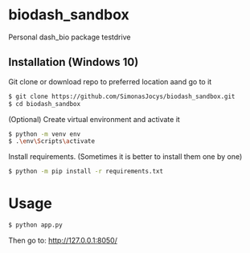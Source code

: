 # biodash_sandbox
Personal dash_bio package testdrive

## Installation (Windows 10)

Git clone or download repo to preferred location aand go to it
```bash
$ git clone https://github.com/SimonasJocys/biodash_sandbox.git
$ cd biodash_sandbox
```
(Optional) Create virtual environment and activate it
```bash
$ python -m venv env
$ .\env\Scripts\activate
```
Install requirements. (Sometimes it is better to install them one by one)
```bash
$ python -m pip install -r requirements.txt
```

# Usage

```bash
$ python app.py
```
Then go to: http://127.0.0.1:8050/


